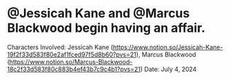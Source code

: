 # @Jessicah Kane and @Marcus Blackwood begin having an affair.

Characters Involved: Jessicah Kane (https://www.notion.so/Jessicah-Kane-19f2f33d583f80e2af1fced97f5d8b60?pvs=21), Marcus Blackwood (https://www.notion.so/Marcus-Blackwood-18c2f33d583f80c883b4ef43b7c9c4b1?pvs=21)
Date: July 4, 2024
